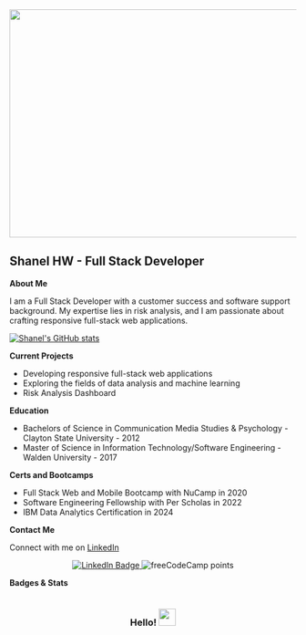 <div id="banner" align="center">
    <img src="https://i.ibb.co/vDCtC0Y/C6-A23509-EF68-4308-83-A2-6-B72-B37-DCE55.jpg" width="1200" height="400" />

</div>

<h2>Shanel HW - Full Stack Developer</h2>

<p><strong>About Me</strong></p>
<p>I am a Full Stack Developer with a customer success and software support background. My expertise lies in risk analysis, and I am passionate about crafting responsive full-stack web applications.</p>

[![Shanel's GitHub stats](https://github-readme-stats.vercel.app/api?username=shanelhw)](https://github.com/anuraghazra/github-readme-stats)

<p><strong>Current Projects</strong></p>
<ul>
    <li>Developing responsive full-stack web applications</li>
    <li>Exploring the fields of data analysis and machine learning</li>
    <li>Risk Analysis Dashboard</li>
</ul>

<p><strong>Education</strong></p>
<ul>
    <li>Bachelors of Science in Communication Media Studies & Psychology - Clayton State University - 2012 </li>
    <li>Master of Science in Information Technology/Software Engineering - Walden University - 2017 </li>
</ul>
<p><strong>Certs and Bootcamps</strong></p>
<ul>
    <li>Full Stack Web and Mobile Bootcamp with NuCamp in 2020</li>
    <li>Software Engineering Fellowship with Per Scholas in 2022</li>
    <li>IBM Data Analytics Certification in 2024</li>
</ul>

<p><strong>Contact Me</strong></p>
<p>Connect with me on <a href="https://linkedin.com/in/shanel">LinkedIn</a></p>

<div align="center">
    <a href="https://linkedin.com/in/shanel">
        <img src="https://img.shields.io/badge/LinkedIn-blue?style=for-the-badge&logo=linkedin&logoColor=white" alt="LinkedIn Badge"/>
    </a>
    <img alt="freeCodeCamp points" src="https://img.shields.io/freecodecamp/points/shanelatl">
</div>

<p><strong>Badges & Stats</strong></p>

<div align="center">
    <img src="https://komarev.com/ghpvc/?username=shanelhw&style=flat-square&color=blue" alt=""/>
    <h3>Hello! <img src="https://media.giphy.com/media/mTpY1GAXRAspZTpeBn/giphy.gif" width="30px"/></h3>
</div>
